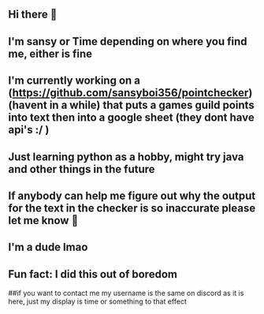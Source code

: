 ## Hi there 👋

## I'm sansy or Time depending on where you find me, either is fine

## I'm currently working on a (https://github.com/sansyboi356/pointchecker) (havent in a while) that puts a games guild points into text then into a google sheet (they dont have api's :/ )

## Just learning python as a hobby, might try java and other things in the future

## If anybody can help me figure out why the output for the text in the checker is so inaccurate please let me know 🙏

## I'm a dude lmao

## Fun fact: I did this out of boredom

##if you want to contact me my username is the same on discord as it is here, just my display is time or something to that effect
<!--
**sansyboi356/sansyboi356** is a ✨ _special_ ✨ repository because its `README.md` (this file) appears on your GitHub profile.

Here are some ideas to get you started:

- 🔭 I’m currently working on ...
- 🌱 I’m currently learning ...
- 👯 I’m looking to collaborate on ...
- 🤔 I’m looking for help with ...
- 💬 Ask me about ...
- 📫 How to reach me: ...
- 😄 Pronouns: ...
- ⚡ Fun fact: ...
-->
